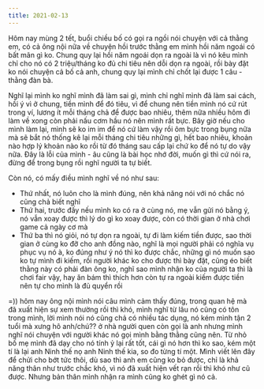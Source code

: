 ```yaml
---
title: 2021-02-13
---
```

Hôm nay mùng 2 tết, buổi chiều bố có gọi ra ngồi nói chuyện với cả thằng em, có cả ông nội nữa về chuyện hồi trước thằng em mình hồi năm ngoái có bất mãn gì ko. Chung quy lại hồi năm ngoái dọn ra ngoài là vì nó kêu mình chỉ cho nó có 2 triệu/tháng ko đủ chi tiêu nên dỗi dọn ra ngoài, rồi bày đặt ko nói chuyện cả bố cả anh, chung quy lại mình chỉ chốt lại được 1 câu - thằng đàn bà.

Nghĩ lại mình ko nghĩ mình đã làm sai gì, mình chỉ nghĩ mình đã làm sai cách, hồi ý vì ở chung, tiền mình để đó tiêu, vì để chung nên tiền mình nó cứ rút trong ví, lương ít mỗi tháng chả để được bao nhiêu, thêm nữa nhiều hôm đi làm về xong còn phải nấu cơm hầu nó nên mình rất bực. Bây giờ nếu cho mình làm lại, mình sẽ ko im im để nó cứ làm vậy rồi ôm bực trong bụng nữa mà sẽ bắt nó thống kê lại mỗi tháng chi tiêu những gì, hết bao nhiêu, khoản nào hợp lý khoản nào ko rồi từ đó tháng sau cấp lại chứ ko để nó tự do vậy nữa. Đây là lỗi của mình - âu cũng là bài học nhớ đời, muốn gì thì cứ nói ra, đừng để trong bụng rồi nghĩ người ta tự biết.

Còn nó, có mấy điều mình nghĩ về nó như sau:
+ Thứ nhất, nó luôn cho là mình đúng, nên khả năng nói với nó chắc nó cũng chả biết nghĩ
+ Thứ hai, trước đấy nếu mình ko có ra ở cùng nó, mẹ vẫn gửi nó bằng ý, nó vẫn xoay được thì lý do gì ko xoay được, còn có thời gian ở nhà chơi game cả ngày cơ mà
+ Thứ ba thì nó giỏi, nó tự dọn ra ngoài, tự đi làm kiếm tiền được, sao thời gian ở cùng ko đỡ cho anh đồng nào, nghĩ là mọi người phải có nghĩa vụ phục vụ nó à, ko đúng như ý nó thì ko được chắc, những gì nó muốn sao ko tự mình đi kiếm, rồi người khác ko cho được thì bày đặt, cũng éo biết thằng này có phải đàn ông ko, nghĩ sao mình nhận ko của người ta thì là chơi fair vậy, hay ăn bám thì thích hơn còn tự ra ngoài kiếm được tiền nên tự cho mình là đủ quyển rồi

=)) hôm nay ông nội mình nói câu mình cảm thấy đúng, trong quan hệ mà đã xuất hiện sự xem thường rồi thì khó, mình nghĩ từ lâu nó cũng có tôn trong mình, lời mình nói nó cũng chả có nhiều tác dụng, nó kém mình tận 2 tuổi mà xưng hô anh/chú?? ở nhà người quen còn gọi là anh nhưng mình nghĩ nói chuyện với người khác nó gọi mình bằng thằng cũng nên. Từ nhỏ bố mẹ mình đã dạy cho nó tính ỷ lại rất tốt, cái gì nó hơn thì ko sao, kém một tí là lại anh Ninh thế nọ anh Ninh thế kia, so đo từng tí một. Mình viết lên đây để chửi cho bớt tức thôi, dù sao thì anh em cũng ko bỏ được, chỉ là khả năng thân như trước chắc khó, vì nó đã xuất hiện vết rạn rồi thì khó như cũ được. Nhưng bản thân mình nhận ra mình cũng ko ghét gì nó cả.
